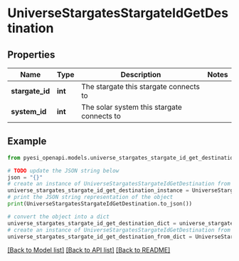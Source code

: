 # UniverseStargatesStargateIdGetDestination


## Properties

Name | Type | Description | Notes
------------ | ------------- | ------------- | -------------
**stargate_id** | **int** | The stargate this stargate connects to | 
**system_id** | **int** | The solar system this stargate connects to | 

## Example

```python
from pyesi_openapi.models.universe_stargates_stargate_id_get_destination import UniverseStargatesStargateIdGetDestination

# TODO update the JSON string below
json = "{}"
# create an instance of UniverseStargatesStargateIdGetDestination from a JSON string
universe_stargates_stargate_id_get_destination_instance = UniverseStargatesStargateIdGetDestination.from_json(json)
# print the JSON string representation of the object
print(UniverseStargatesStargateIdGetDestination.to_json())

# convert the object into a dict
universe_stargates_stargate_id_get_destination_dict = universe_stargates_stargate_id_get_destination_instance.to_dict()
# create an instance of UniverseStargatesStargateIdGetDestination from a dict
universe_stargates_stargate_id_get_destination_from_dict = UniverseStargatesStargateIdGetDestination.from_dict(universe_stargates_stargate_id_get_destination_dict)
```
[[Back to Model list]](../README.md#documentation-for-models) [[Back to API list]](../README.md#documentation-for-api-endpoints) [[Back to README]](../README.md)


